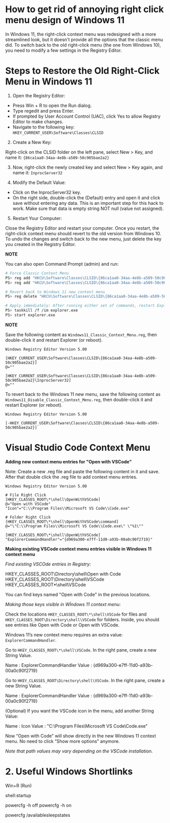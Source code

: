 # How to get rid of annoying right click menu design of Windows 11

In Windows 11, the right-click context menu was redesigned with a more streamlined look, but it doesn't provide all the options that the classic menu did. To switch back to the old right-click menu (the one from Windows 10), you need to modify a few settings in the Registry Editor.

# Steps to Restore the Old Right-Click Menu in Windows 11

1. Open the Registry Editor:

* Press Win + R to open the Run dialog.
* Type regedit and press Enter.
* If prompted by User Account Control (UAC), click Yes to allow Registry Editor to make changes.
* Navigate to the following key: `HKEY_CURRENT_USER\Software\Classes\CLSID`

2. Create a New Key:

Right-click on the CLSID folder on the left pane, select New > Key, and name it: `{86ca1aa0-34aa-4e8b-a509-50c905bae2a2}`

3. Now, right-click the newly created key and select New > Key again, and name it: `InprocServer32`

4. Modify the Default Value:

* Click on the InprocServer32 key.
* On the right side, double-click the (Default) entry and open it and click save without entering any data. This is an important step for this hack to work. Make sure that data is empty string NOT null (value not assigned). 

5. Restart Your Computer:

Close the Registry Editor and restart your computer.
Once you restart, the right-click context menu should revert to the old version from Windows 10. To undo the changes and switch back to the new menu, just delete the key you created in the Registry Editor.

**NOTE**

You can also open Command Prompt (admin) and run:

```bash
# Force Classic Context Menu
PS> reg add "HKCU\Software\Classes\CLSID\{86ca1aa0-34aa-4e8b-a509-50c905bae2a2}" /f
PS> reg add "HKCU\Software\Classes\CLSID\{86ca1aa0-34aa-4e8b-a509-50c905bae2a2}\InprocServer32" /ve /d "" /f

# Revert back to Windows 11 new context menu
PS> reg delete "HKCU\Software\Classes\CLSID\{86ca1aa0-34aa-4e8b-a509-50c905bae2a2}" /f

# Apply immediately: After running either set of commands, restart Explorer:
PS> taskkill /f /im explorer.exe 
PS> start explorer.exe
```

**NOTE**

Save the following content as `Windows11_Classic_Context_Menu.reg`, then double-click it and restart Explorer (or reboot).

```reg
Windows Registry Editor Version 5.00

[HKEY_CURRENT_USER\Software\Classes\CLSID\{86ca1aa0-34aa-4e8b-a509-50c905bae2a2}]
@=""

[HKEY_CURRENT_USER\Software\Classes\CLSID\{86ca1aa0-34aa-4e8b-a509-50c905bae2a2}\InprocServer32]
@=""
```

To revert back to the Windows 11 new menu, save the following content as `Windows11_Disable_Classic_Context_Menu.reg`, then double-click it and restart Explorer (or reboot).

```reg
Windows Registry Editor Version 5.00

[-HKEY_CURRENT_USER\Software\Classes\CLSID\{86ca1aa0-34aa-4e8b-a509-50c905bae2a2}]
```

# Visual Studio Code Context Menu

**Adding new context menu entries for "Open with VSCode"**

Note: Create a new .reg file and paste the following content in it and save. After that double click the .reg file to add context menu entries.

```reg
Windows Registry Editor Version 5.00

# File Right Click
[HKEY_CLASSES_ROOT\*\shell\OpenWithVSCode]
@="Open with VSCode"
"Icon"="C:\\Program Files\\Microsoft VS Code\\Code.exe"

# Folder Right Click
[HKEY_CLASSES_ROOT\*\shell\OpenWithVSCode\command]
@="\"C:\\Program Files\\Microsoft VS Code\\Code.exe\" \"%1\""

[HKEY_CLASSES_ROOT\*\shell\OpenWithVSCode]
"ExplorerCommandHandler"="{d969a300-e7ff-11d0-a93b-00a0c90f2719}"
```

**Making existing VSCode context menu entries visible in Windows 11 context menu**

*Find existing VSCOde entries in Registry:*

HKEY_CLASSES_ROOT\Directory\shell\Open with Code
HKEY_CLASSES_ROOT\Directory\shell\VSCode
HKEY_CLASSES_ROOT\*\shell\VSCode

You can find keys named "Open with Code" in the previous locations.

*Making those keys visible in Wİndows 11 context menu:*

Check the locations `HKEY_CLASSES_ROOT\*\shell\VSCode` for files and `HKEY_CLASSES_ROOT\Directory\shell\VSCode` for folders. Inside, you should see entries like Open with Code or Open with VSCode.

Windows 11’s new context menu requires an extra value: `ExplorerCommandHandler`.

Go to `HKEY_CLASSES_ROOT\*\shell\VSCode`. In the right pane, create a new String Value.

Name  : ExplorerCommandHandler
Value : {d969a300-e7ff-11d0-a93b-00a0c90f2719}

Go to `HKEY_CLASSES_ROOT\Directory\shell\VSCode`. In the right pane, create a new String Value.

Name  : ExplorerCommandHandler
Value : {d969a300-e7ff-11d0-a93b-00a0c90f2719}

(Optional) If you want the VSCode icon in the menu, add another String Value:

Name  : Icon
Value : "C:\Program Files\Microsoft VS Code\Code.exe"

Now “Open with Code” will show directly in the new Windows 11 context menu. No need to click “Show more options” anymore.

*Note that path values may vary depending on the VSCode installation.*

# 2. Useful Windows Shortlinks

Win+R (Run)

shell:startup



powercfg -h off
powercfg -h on

powercfg /availablesleepstates